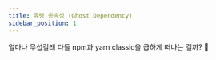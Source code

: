 ```yaml
---
title: 유령 종속성 (Ghost Dependency)
sidebar_position: 1
---
```


얼마나 무섭길래 다들 npm과 yarn classic을 급하게 떠나는 걸까? 👻


